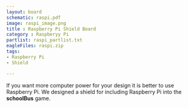 ```yaml
---
layout: board
schematic: raspi.pdf
image: raspi_image.png
title : Raspberry Pi Shield Board
category : Raspberyy Pi
partlist: raspi_partlist.txt
eagleFiles: raspi.zip
tags:
- Raspberry Pi
- Shield

---
```


If you want more computer power for your design it is better to use Raspberry Pi. We designed a shield for including Raspberry Pi into the **schoolBus** game.